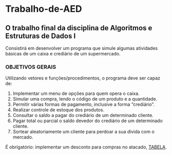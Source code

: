 # Trabalho-de-AED

## O trabalho final da disciplina de Algoritmos e Estruturas de Dados I

Consistirá em desenvolver um programa que simule algumas atividades básicas de um caixa e
crediário de um supermercado.

### OBJETIVOS GERAIS

Utilizando vetores e funções/procedimentos, o programa deve ser capaz de:

1. Implementar um menu de opções para quem opera o caixa.
2. Simular uma compra, lendo o código de um produto e a quantidade.
3. Permitir várias formas de pagamento, inclusive a forma “crediário”.
4. Realizar controle de estoque dos produtos.
5. Consultar o saldo a pagar do crediário de um determinado cliente.
6. Pagar total ou parcial o saldo devedor do crediário de um determinado cliente.
7. Sortear aleatoriamente um cliente para perdoar a sua dívida com o mercado.

É obrigatório: implementar um desconto para compras no atacado, [TABELA](https://github.com/DebbieMatt/Trabalho-de-AED/blob/a0fcc911ff5e4b85a132d8899a734875f1b89b92/tabela%20pre%C3%A7o.pdf). 
